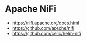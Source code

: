 # Apache NiFi

- https://nifi.apache.org/docs.html
- https://github.com/apache/nifi
- https://github.com/cetic/helm-nifi
